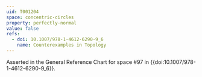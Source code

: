 ```yaml
---
uid: T001204
space: concentric-circles
property: perfectly-normal
value: false
refs:
  - doi: 10.1007/978-1-4612-6290-9_6
    name: Counterexamples in Topology
---
```


Asserted in the General Reference Chart for space #97 in
{{doi:10.1007/978-1-4612-6290-9_6}}.
